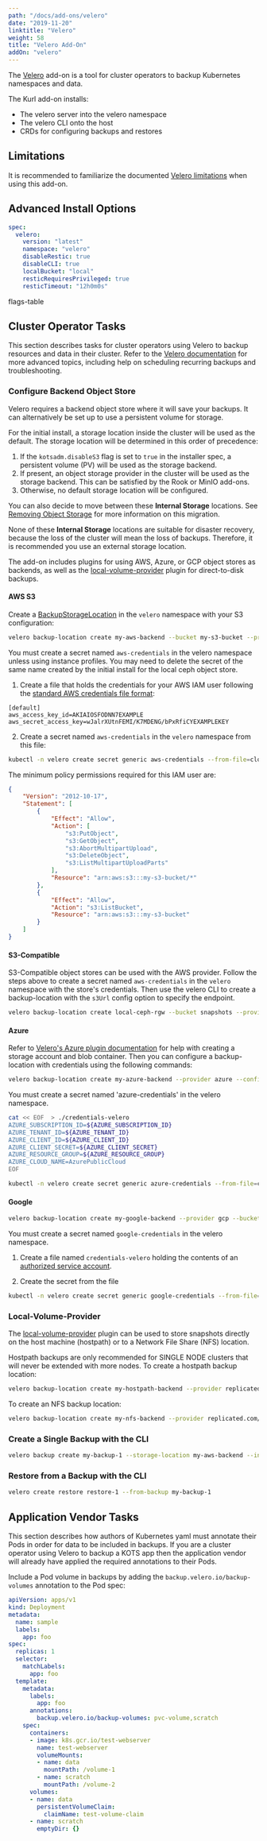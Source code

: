 ```yaml
---
path: "/docs/add-ons/velero"
date: "2019-11-20"
linktitle: "Velero"
weight: 58
title: "Velero Add-On"
addOn: "velero"
---
```


The [Velero](https://velero.io/) add-on is a tool for cluster operators to backup Kubernetes namespaces and data.

The Kurl add-on installs:
* The velero server into the velero namespace
* The velero CLI onto the host
* CRDs for configuring backups and restores

## Limitations
It is recommended to familiarize the documented [Velero limitations](https://github.com/vmware-tanzu/velero/blob/master/site/docs/master/restic.md#limitations) when using this add-on.  

## Advanced Install Options

```yaml
spec:
  velero:
    version: "latest"
    namespace: "velero"
    disableRestic: true
    disableCLI: true
    localBucket: "local"
    resticRequiresPrivileged: true
    resticTimeout: "12h0m0s"
```

flags-table

## Cluster Operator Tasks

This section describes tasks for cluster operators using Velero to backup resources and data in their cluster.
Refer to the [Velero documentation](https://velero.io/docs/) for more advanced topics, including help on scheduling recurring backups and troubleshooting.

### Configure Backend Object Store

Velero requires a backend object store where it will save your backups. It can alternatively be set up to use a persistent volume for storage.

For the initial install, a storage location inside the cluster will be used as the default. The storage location will be determined in this order of precedence:
1. If the `kotsadm.disableS3` flag is set to `true` in the installer spec, a persistent volume (PV) will be used as the storage backend.
1. If present, an object storage provider in the cluster will be used as the storage backend. This can be satisfied by the Rook or MinIO add-ons.
1. Otherwise, no default storage location will be configured.

You can also decide to move between these **Internal Storage** locations. See [Removing Object Storage](/docs/install-with-kurl/removing-object-storage) for more information on this migration.

None of these **Internal Storage** locations are suitable for disaster recovery, because the loss of the cluster will mean the loss of backups. Therefore, it is recommended you use an external storage location.

The add-on includes plugins for using AWS, Azure, or GCP object stores as backends, as well as the [local-volume-provider](https://github.com/replicatedhq/local-volume-provider) plugin for direct-to-disk backups.

#### AWS S3

Create a [BackupStorageLocation](https://velero.io/docs/main/api-types/backupstoragelocation/) in the `velero` namespace with your S3 configuration:

```bash
velero backup-location create my-aws-backend --bucket my-s3-bucket --provider aws --config region=us-east-2
```

You must create a secret named `aws-credentials` in the velero namespace unless using instance profiles. You may need to delete the secret of the same name created by the initial install for the local ceph object store.


1. Create a file that holds the credentials for your AWS IAM user following the [standard AWS credentials file format](https://docs.aws.amazon.com/cli/latest/userguide/cli-configure-files.html):

```
[default]
aws_access_key_id=AKIAIOSFODNN7EXAMPLE
aws_secret_access_key=wJalrXUtnFEMI/K7MDENG/bPxRfiCYEXAMPLEKEY
```

2. Create a secret named `aws-credentials` in the `velero` namespace from this file:

```bash
kubectl -n velero create secret generic aws-credentials --from-file=cloud=<path-to-file>
```

The minimum policy permissions required for this IAM user are:

```json
{
    "Version": "2012-10-17",
    "Statement": [
        {
            "Effect": "Allow",
            "Action": [
                "s3:PutObject",
                "s3:GetObject",
                "s3:AbortMultipartUpload",
                "s3:DeleteObject",
                "s3:ListMultipartUploadParts"
            ],
            "Resource": "arn:aws:s3:::my-s3-bucket/*"
        },
        {
            "Effect": "Allow",
            "Action": "s3:ListBucket",
            "Resource": "arn:aws:s3:::my-s3-bucket"
        }
    ]
}
```

#### S3-Compatible

S3-Compatible object stores can be used with the AWS provider.
Follow the steps above to create a secret named `aws-credentials` in the `velero` namespace with the store's credentials.
Then use the velero CLI to create a backup-location with the `s3Url` config option to specify the endpoint.

```bash
velero backup-location create local-ceph-rgw --bucket snapshots --provider aws --config s3Url=http://$CLUSTER_IP,region=us-east-1
```

#### Azure

Refer to [Velero's Azure plugin documentation](https://github.com/vmware-tanzu/velero-plugin-for-microsoft-azure#create-azure-storage-account-and-blob-container) for help with creating a storage account and blob container.
Then you can configure a backup-location with credentials using the following commands:

```bash
velero backup-location create my-azure-backend --provider azure --config resourceGroup=$AZURE_BACKUP_RESOURCE_GROUP,storageAccount=$AZURE_STORAGE_ACCOUNT_ID,subscriptionId=$AZURE_BACKUP_SUBSCRIPTION_ID --bucket $BLOB_CONTAINER
```

You must create a secret named 'azure-credentials' in the velero namespace.

```bash
cat << EOF  > ./credentials-velero
AZURE_SUBSCRIPTION_ID=${AZURE_SUBSCRIPTION_ID}
AZURE_TENANT_ID=${AZURE_TENANT_ID}
AZURE_CLIENT_ID=${AZURE_CLIENT_ID}
AZURE_CLIENT_SECRET=${AZURE_CLIENT_SECRET}
AZURE_RESOURCE_GROUP=${AZURE_RESOURCE_GROUP}
AZURE_CLOUD_NAME=AzurePublicCloud
EOF

kubectl -n velero create secret generic azure-credentials --from-file=cloud=credentials-velero
```

#### Google

```bash
velero backup-location create my-google-backend --provider gcp --bucket my-gcs-bucket
```

You must create a secret named `google-credentials` in the velero namespace.

1. Create a file named `credentials-velero` holding the contents of an [authorized service account](https://github.com/vmware-tanzu/velero-plugin-for-gcp#option-1-set-permissions-with-a-service-account).

2. Create the secret from the file

```bash
kubectl -n velero create secret generic google-credentials --from-file=cloud=./credentials-velero
```

### Local-Volume-Provider

The [local-volume-provider](https://github.com/replicatedhq/local-volume-provider) plugin can be used to store snapshots directly on the host machine (hostpath) or to a Network File Share (NFS) location.

Hostpath backups are only recommended for SINGLE NODE clusters that will never be extended with more nodes. To create a hostpath backup location:

```bash
velero backup-location create my-hostpath-backend --provider replicated.com/hostpath --bucket <friendly volume name> --config path=</path/to/hostpath>,resticRepoPrefix=/var/local-volume-provider/<bucket>/restic
```

To create an NFS backup location:

```bash
velero backup-location create my-nfs-backend --provider replicated.com/nfs --bucket <friendly volume name> --config path=</path/on/share>,server=<server host or ip>,resticRepoPrefix=/var/local-volume-provider/<bucket>/restic
```

### Create a Single Backup with the CLI

```bash
velero backup create my-backup-1 --storage-location my-aws-backend --include-namespaces my-app-namespace
```

### Restore from a Backup with the CLI

```bash
velero create restore restore-1 --from-backup my-backup-1
```

## Application Vendor Tasks

This section describes how authors of Kubernetes yaml must annotate their Pods in order for data to be included in backups.
If you are a cluster operator using Velero to backup a KOTS app then the application vendor will already have applied the required annotations to their Pods.

Include a Pod volume in backups by adding the `backup.velero.io/backup-volumes` annotation to the Pod spec:

```yaml
apiVersion: apps/v1
kind: Deployment
metadata:
  name: sample
  labels:
    app: foo
spec:
  replicas: 1
  selector:
    matchLabels:
      app: foo
  template:
    metadata:
      labels:
        app: foo
      annotations:
        backup.velero.io/backup-volumes: pvc-volume,scratch
    spec:
      containers:
      - image: k8s.gcr.io/test-webserver
        name: test-webserver
        volumeMounts:
        - name: data
          mountPath: /volume-1
        - name: scratch
          mountPath: /volume-2
      volumes:
      - name: data
        persistentVolumeClaim:
          claimName: test-volume-claim
      - name: scratch
        emptyDir: {}
```
